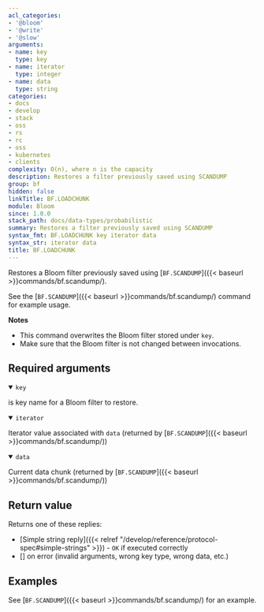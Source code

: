 ```yaml
---
acl_categories:
- '@bloom'
- '@write'
- '@slow'
arguments:
- name: key
  type: key
- name: iterator
  type: integer
- name: data
  type: string
categories:
- docs
- develop
- stack
- oss
- rs
- rc
- oss
- kubernetes
- clients
complexity: O(n), where n is the capacity
description: Restores a filter previously saved using SCANDUMP
group: bf
hidden: false
linkTitle: BF.LOADCHUNK
module: Bloom
since: 1.0.0
stack_path: docs/data-types/probabilistic
summary: Restores a filter previously saved using SCANDUMP
syntax_fmt: BF.LOADCHUNK key iterator data
syntax_str: iterator data
title: BF.LOADCHUNK
---
```

Restores a Bloom filter previously saved using [`BF.SCANDUMP`]({{< baseurl >}}commands/bf.scandump/).

See the [`BF.SCANDUMP`]({{< baseurl >}}commands/bf.scandump/) command for example usage.

<note><b>Notes</b>

- This command overwrites the Bloom filter stored under `key`. 
- Make sure that the Bloom filter is not changed between invocations.

</note>

## Required arguments

<details open><summary><code>key</code></summary>

is key name for a Bloom filter to restore.
</details>

<details open><summary><code>iterator</code></summary>

Iterator value associated with `data` (returned by [`BF.SCANDUMP`]({{< baseurl >}}commands/bf.scandump/))
</details>

<details open><summary><code>data</code></summary>

Current data chunk (returned by [`BF.SCANDUMP`]({{< baseurl >}}commands/bf.scandump/))
</details>

## Return value

Returns one of these replies:

- [Simple string reply]({{< relref "/develop/reference/protocol-spec#simple-strings" >}}) - `OK` if executed correctly
- [] on error (invalid arguments, wrong key type, wrong data, etc.)

## Examples

See [`BF.SCANDUMP`]({{< baseurl >}}commands/bf.scandump/) for an example.
